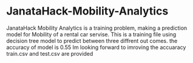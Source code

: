 # JanataHack-Mobility-Analytics
JanataHack Mobility Analytics is a training problem, making a prediction model for Mobility of a rental car servise. 
This is a training file using decision tree model to predict between three diffrent out comes. 
the accuracy of model is 0.55
Im looking forward to imroving the accuaracy 
train.csv and test.csv are provided 

